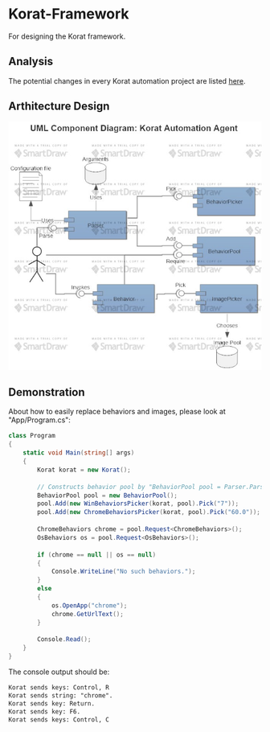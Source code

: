 # Korat-Framework
For designing the Korat framework.

## Analysis
The potential changes in every Korat automation project are listed [here](https://hackmd.io/s/HkMt6GogW#possible-changes).

## Arthitecture Design
![Architecture Design](Documents/Korat-Framework-Architecture-Design.jpg)

## Demonstration
About how to easily replace behaviors and images, please look at "App/Program.cs":
```csharp
class Program
{
    static void Main(string[] args)
    {
        Korat korat = new Korat();

        // Constructs behavior pool by "BehaviorPool pool = Parser.Parse(args)" in the future.
        BehaviorPool pool = new BehaviorPool();
        pool.Add(new WinBehaviorsPicker(korat, pool).Pick("7"));
        pool.Add(new ChromeBehaviorsPicker(korat, pool).Pick("60.0"));

        ChromeBehaviors chrome = pool.Request<ChromeBehaviors>();
        OsBehaviors os = pool.Request<OsBehaviors>();

        if (chrome == null || os == null)
        {
            Console.WriteLine("No such behaviors.");
        }
        else
        {
            os.OpenApp("chrome");
            chrome.GetUrlText();
        }

        Console.Read();
    }
}
```

The console output should be:
```
Korat sends keys: Control, R
Korat sends string: "chrome".
Korat sends key: Return.
Korat sends key: F6.
Korat sends keys: Control, C
```
